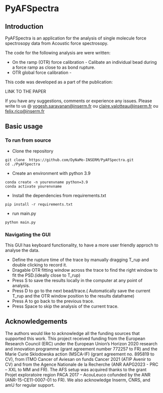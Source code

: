 # PyAFSpectra

## Introduction
PyAFSpectra is an application for the analysis of single molecule force spectrosopy data from Acoustic force spectrosopy.

The code for the following analysis are were written:
- On the ramp (OTR) force calibration - Calibate an individual bead during a force ramp as close to as bond rupture.
- OTR global force calibration  - 


This code was developed as a part of the publication:
 
LINK TO THE PAPER

If you have any suggestions, comments or experience any issues. 
Please write to us @ yogesh.saravanan@inserm.fr ou claire.valotteau@inserm.fr ou felix.rico@inserm.fr


## Basic usage
### To run from source
- Clone the repository
```
git clone  https://github.com/DyNaMo-INSERM/PyAFSpectra.git
cd ./PyAFSpectra
```
- Create an environment with python 3.9
```
conda create -n yourenvname python=3.9 
conda activate yourenvname
```

- Install the dependencies from requirements.txt
```
pip install -r requirements.txt
```

- run main.py
```
python main.py
```

### Navigating the GUI 
This GUI has keyboard functionality, to have a more user friendly approch to analyse the data.
- Define the rupture time of the trace by manually dragging T_rup and double clicking to record it.
- Dragable OTR fitting window across the trace to find the right window to fit the PSD.(ideally close to T_rup)
- Press S to save the results locally in the computer at any point of analysis.
- Press D to go to the next bead/trace.( Automatically save the current T_rup and the OTR window position to the results dataframe)
- Press A to go back to the previous trace. 
- Press Space to skip the analysis of the current trace.


## Acknowledgements

The authors would like to acknowledge all the funding sources that supported this work. 
This project received funding from the European Research Council (ERC) under the European Union’s Horizon 2020 research and innovation programme (grant agreement number 772257 to FR) and the Marie Curie Sklodowska action (MSCA-IF) (grant agreement no. 895819 to CV), from ITMO Cancer of Aviesan on funds Cancer 2021 (ATIP Avenir to CV) and from the Agence Nationale de la Recherche (ANR AAPG2023 - PRC – XXL to MM and FR). The AFS setup was acquired thanks to the grant Projet exploratoire region PACA 2017 – AcouLeuco cofunded by the ANR (ANR-15-CE11-0007-01 to FR). We also acknowledge Inserm, CNRS, and amU for regular support.


